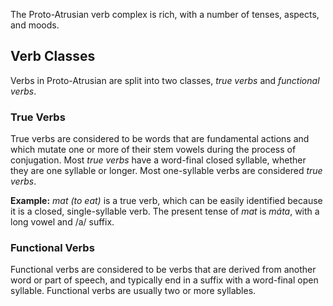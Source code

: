 The Proto-Atrusian verb complex is rich, with a number of tenses, aspects, and moods.

## Verb Classes

Verbs in Proto-Atrusian are split into two classes, _true verbs_ and _functional verbs_.

### True Verbs

True verbs are considered to be words that are fundamental actions and which mutate one or more of their stem vowels during the process of conjugation. Most _true verbs_ have a word-final closed syllable, whether they are one syllable or longer. Most one-syllable verbs are considered _true verbs_.

**Example:** _mat (to eat)_ is a true verb, which can be easily identified because it is a closed, single-syllable verb. The present tense of _mat_ is _máta_, with a long vowel and /a/ suffix.

### Functional Verbs

Functional verbs are considered to be verbs that are derived from another word or part of speech, and typically end in a suffix with a word-final open syllable. Functional verbs are usually two or more syllables.
